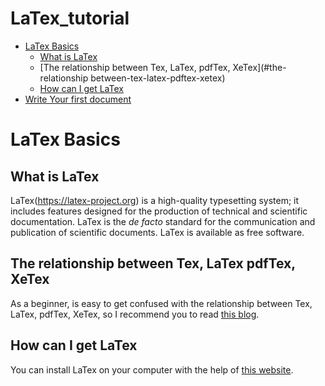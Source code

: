 # LaTex_tutorial

* [LaTex Basics](#latex-basics)
    * [What is LaTex](#what-is-latex)
    * [The relationship between Tex, LaTex, pdfTex, XeTex](#the-relationship between-tex-latex-pdftex-xetex)
    * [How can I get LaTex](#how-can-i-get-latex)
* [Write Your first document](#write-your-first-document)

# LaTex Basics

## What is LaTex

LaTex(https://latex-project.org) is a high-quality typesetting system; it includes features designed for the production of technical and scientific documentation. LaTex is the _de facto_ standard for the communication and publication of scientific documents. LaTex is available as free software.

## The relationship between Tex, LaTex pdfTex, XeTex

As a beginner, is easy to get confused with the relationship between Tex, LaTex, pdfTex, XeTex, so I recommend you to read [this blog](https://www.sharelatex.com/blog/2012/12/01/the-tex-family-tree-latex-pdftex-xelatex-luatex-context.html).

## How can I get LaTex

You can install LaTex on your computer with the help of [this website](http://latex-project.org/ftp.html).
